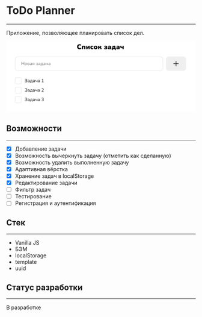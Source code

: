 # ToDo Planner
________
Приложение, позволяющее планировать список дел.

![screenshot](src/images/screenshot.png)

## Возможности
___
- [x] Добавление задачи
- [x] Возможность вычеркнуть задачу (отметить как сделанную)
- [x] Возможность удалить выполненную задачу
- [x] Адаптивная вёрстка
- [x] Хранение задач в localStorage 
- [x] Редактирование задачи
- [ ] Фильтр задач
- [ ] Тестирование
- [ ] Регистрация и аутентификация

## Стек
___
* Vanilla JS
* БЭМ
* localStorage
* template
* uuid

## Статус разработки
___

В разработке
